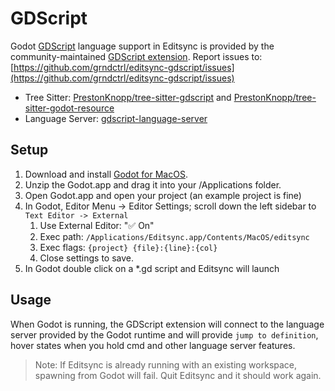 # GDScript

Godot [GDScript](https://gdscript.com/) language support in Editsync is provided by the community-maintained [GDScript extension](https://github.com/grndctrl/editsync-gdscript).
Report issues to: [https://github.com/grndctrl/editsync-gdscript/issues](https://github.com/grndctrl/editsync-gdscript/issues)

- Tree Sitter: [PrestonKnopp/tree-sitter-gdscript](https://github.com/PrestonKnopp/tree-sitter-gdscript) and [PrestonKnopp/tree-sitter-godot-resource](https://github.com/PrestonKnopp/tree-sitter-godot-resource)
- Language Server: [gdscript-language-server](https://github.com/godotengine/godot)

## Setup

1. Download and install [Godot for MacOS](https://godotengine.org/download/macos/).
2. Unzip the Godot.app and drag it into your /Applications folder.
3. Open Godot.app and open your project (an example project is fine)
4. In Godot, Editor Menu -> Editor Settings; scroll down the left sidebar to `Text Editor -> External`
   1. Use External Editor: "✅ On"
   2. Exec path: `/Applications/Editsync.app/Contents/MacOS/editsync`
   3. Exec flags: `{project} {file}:{line}:{col}`
   4. Close settings to save.
5. In Godot double click on a \*.gd script and Editsync will launch

<!--
TBD: GDScript Linux setup
-->

## Usage

When Godot is running, the GDScript extension will connect to the language server provided by the Godot runtime and will provide `jump to definition`, hover states when you hold cmd and other language server features.

> Note: If Editsync is already running with an existing workspace, spawning from Godot will fail. Quit Editsync and it should work again.

